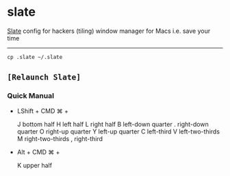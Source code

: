 # slate
[Slate](https://github.com/jigish/slate) config for hackers (tiling) window manager for Macs i.e. save your time

---
`cp .slate ~/.slate`

`[Relaunch Slate]`
---
### Quick Manual

* LShift + CMD ⌘  + 
   
   J bottom half
   H left half
   L right half
   B left-down quarter
   . right-down quarter
   O right-up quarter
   Y left-up quarter
   C left-third
   V left-two-thirds
   M right-two-thirds
   , right-third

* Alt + CMD ⌘ +
   
  K upper half
